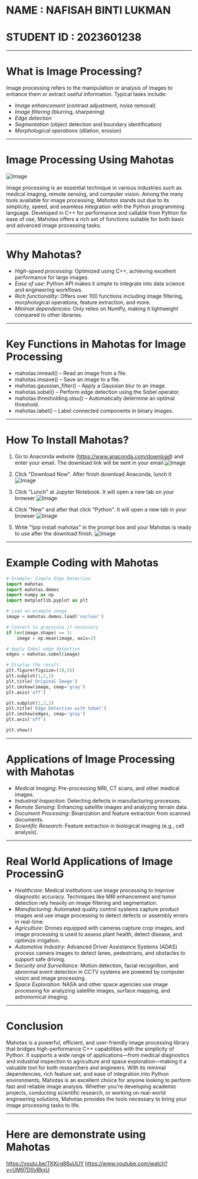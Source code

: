 # NAME : NAFISAH BINTI LUKMAN
# STUDENT ID : 2023601238

---

# What is Image Processing?

Image processing refers to the manipulation or analysis of images to enhance them or extract useful information. Typical tasks include:

- *Image enhancement* (contrast adjustment, noise removal)
- *Image filtering* (blurring, sharpening)
- *Edge detection*
- *Segmentation* (object detection and boundary identification)
- *Morphological operations* (dilation, erosion)

---

# Image Processing Using Mahotas
![Image](https://github.com/user-attachments/assets/2c0ea612-b95f-4715-b439-3d779334f528)

Image processing is an essential technique in various industries such as medical imaging, remote sensing, and computer vision. Among the many tools available for image processing, *Mahotas* stands out due to its simplicity, speed, and seamless integration with the Python programming language. Developed in C++ for performance and callable from Python for ease of use, Mahotas offers a rich set of functions suitable for both basic and advanced image processing tasks.

---

# Why Mahotas?

- *High-speed processing*: Optimized using C++, achieving excellent performance for large images.
- *Ease of use*: Python API makes it simple to integrate into data science and engineering workflows.
- *Rich functionality*: Offers over 100 functions including image filtering, morphological operations, feature extraction, and more.
- *Minimal dependencies*: Only relies on NumPy, making it lightweight compared to other libraries.

---

# Key Functions in Mahotas for Image Processing

- mahotas.imread() – Read an image from a file.
- mahotas.imsave() – Save an image to a file.
- mahotas.gaussian_filter() – Apply a Gaussian blur to an image.
- mahotas.sobel() – Perform edge detection using the Sobel operator.
- mahotas.thresholding.otsu() – Automatically determine an optimal threshold.
- mahotas.label() – Label connected components in binary images.

---

# How To Install Mahotas?

1) Go to Anaconda website (https://www.anaconda.com/download) and enter your email. The download link will be sent in your email
  ![Image](https://github.com/user-attachments/assets/ef4904de-e888-4215-98e8-0f435ea372fc)
  
2) Click "Download Now". After finish download Anaconda, lunch it
  ![Image](https://github.com/user-attachments/assets/0613a50e-f8c4-4489-b6bf-5fe62cf6abff)
  
3) Click "Lunch" at Jupyter Notebook. It will open a new tab on your browser
  ![Image](https://github.com/user-attachments/assets/5734c263-ad08-4d33-ac81-e6b5b01abd60)
  
4) Click "New" and after that click "Python". It will open a new tab in your browser
  ![Image](https://github.com/user-attachments/assets/3701b206-f576-4387-a4d2-911ae1d67e84)
  
  
5) Write "!pip install mahotas" in the prompt box and your Mahotas is ready to use after the download finish.
  ![Image](https://github.com/user-attachments/assets/55c3f5a5-5efc-4afa-b04e-01977dc7ab4b)

---

# Example Coding with Mahotas

```python
# Example: Simple Edge Detection
import mahotas
import mahotas.demos
import numpy as np
import matplotlib.pyplot as plt

# Load an example image
image = mahotas.demos.load('nuclear')

# Convert to grayscale if necessary
if len(image.shape) == 3:
    image = np.mean(image, axis=2)

# Apply Sobel edge detection
edges = mahotas.sobel(image)

# Display the result
plt.figure(figsize=(10,5))
plt.subplot(1,2,1) 
plt.title('Original Image') 
plt.imshow(image, cmap='gray') 
plt.axis('off')

plt.subplot(1,2,2) 
plt.title('Edge Detection with Sobel') 
plt.imshow(edges, cmap='gray') 
plt.axis('off')

plt.show()
```

---


# Applications of Image Processing with Mahotas

- *Medical Imaging*: Pre-processing MRI, CT scans, and other medical images.
- *Industrial Inspection*: Detecting defects in manufacturing processes.
- *Remote Sensing*: Enhancing satellite images and analyzing terrain data.
- *Document Processing*: Binarization and feature extraction from scanned documents.
- *Scientific Research*: Feature extraction in biological imaging (e.g., cell analysis).

---

# Real World Applications of Image ProcessinG

- *Healthcare*: Medical institutions use image processing to improve diagnostic accuracy. Techniques like MRI enhancement and tumor detection rely heavily on image filtering and segmentation.
- *Manufacturing*: Automated quality control systems capture product images and use image processing to detect defects or assembly errors in real-time.
- *Agriculture*: Drones equipped with cameras capture crop images, and image processing is used to assess plant health, detect disease, and optimize irrigation.
- *Automotive Industry*: Advanced Driver Assistance Systems (ADAS) process camera images to detect lanes, pedestrians, and obstacles to support safe driving.
- *Security and Surveillance*: Motion detection, facial recognition, and abnormal event detection in CCTV systems are powered by computer vision and image processing.
- *Space Exploration:* NASA and other space agencies use image processing for analyzing satellite images, surface mapping, and astronomical imaging.

---

# Conclusion

Mahotas is a powerful, efficient, and user-friendly image processing library that bridges high-performance C++ capabilities with the simplicity of Python. It supports a wide range of applications—from medical diagnostics and industrial inspection to agriculture and space exploration—making it a valuable tool for both researchers and engineers. With its minimal dependencies, rich feature set, and ease of integration into Python environments, Mahotas is an excellent choice for anyone looking to perform fast and reliable image analysis. Whether you're developing academic projects, conducting scientific research, or working on real-world engineering solutions, Mahotas provides the tools necessary to bring your image processing tasks to life.

---

# Here are demonstrate using Mahotas

https://youtu.be/TKKcg88uUUY 
https://www.youtube.com/watch?v=UM97D0yBkxU
